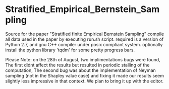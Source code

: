# Stratified_Empirical_Bernstein_Sampling
Source for the paper "Stratified finite Empirical Bernstein Sampling"
compile all data used in the paper by executing run.sh script.
required is a version of Python 2.7, and gnu C++ compiler under posix compliant system.
optionally install the python library 'tqdm' for some pretty progress bars.

Please Note: on the 28th of August, two implimentations bugs were found,
The first didnt affect the results but resulted in periodic stalling of the computation,
The second bug was about the implementation of Neyman sampling (not in the Shapley value case)
and fixing it made our results seem slightly less impressive in that context.
We plan to bring it up with the editor.
